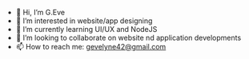 - 👋 Hi, I’m G.Eve
- 👀 I’m interested in website/app designing
- 🌱 I’m currently learning UI/UX and NodeJS
- 💞️ I’m looking to collaborate on website nd application developments
- 📫 How to reach me: gevelyne42@gmail.com

<!---
gevelyne/gevelyne is a ✨ special ✨ repository because its `README.md` (this file) appears on your GitHub profile.
You can click the Preview link to take a look at your changes.
--->
